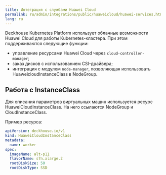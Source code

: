```yaml
---
title: Интеграция с службами Huawei Cloud
permalink: ru/admin/integrations/public/huaweicloud/huawei-services.html
lang: ru
---
```


Deckhouse Kubernetes Platform использует облачные возможности Huawei Cloud для работы Kubernetes-кластера. При этом поддерживаются следующие функции:

- управление ресурсами Huawei Cloud через `cloud-controller-manager`;
- заказ дисков с использованием CSI-драйвера;
- интеграция с модулем `node-manager`, позволяющая использовать HuaweicloudInstanceClass в NodeGroup.

## Работа с InstanceClass

Для описания параметров виртуальных машин используется ресурс HuaweiCloudInstanceClass. На него ссылаются NodeGroup и CloudInstanceClass.

Пример ресурса:

```yaml
apiVersion: deckhouse.io/v1
kind: HuaweiCloudInstanceClass
metadata:
  name: worker
spec:
  imageName: alt-p11
  flavorName: s7n.xlarge.2
  rootDiskSize: 50
  rootDiskType: SSD
```

